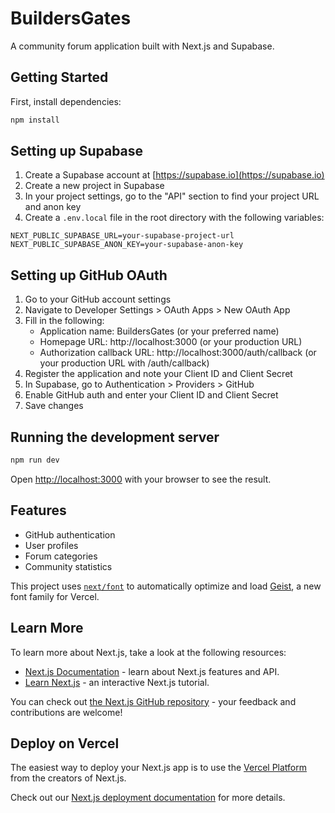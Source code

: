 # BuildersGates

A community forum application built with Next.js and Supabase.

## Getting Started

First, install dependencies:

```bash
npm install
```

## Setting up Supabase

1. Create a Supabase account at [https://supabase.io](https://supabase.io)
2. Create a new project in Supabase
3. In your project settings, go to the "API" section to find your project URL and anon key
4. Create a `.env.local` file in the root directory with the following variables:

```
NEXT_PUBLIC_SUPABASE_URL=your-supabase-project-url
NEXT_PUBLIC_SUPABASE_ANON_KEY=your-supabase-anon-key
```

## Setting up GitHub OAuth

1. Go to your GitHub account settings
2. Navigate to Developer Settings > OAuth Apps > New OAuth App
3. Fill in the following:
   - Application name: BuildersGates (or your preferred name)
   - Homepage URL: http://localhost:3000 (or your production URL)
   - Authorization callback URL: http://localhost:3000/auth/callback (or your production URL with /auth/callback)
4. Register the application and note your Client ID and Client Secret
5. In Supabase, go to Authentication > Providers > GitHub
6. Enable GitHub auth and enter your Client ID and Client Secret
7. Save changes

## Running the development server

```bash
npm run dev
```

Open [http://localhost:3000](http://localhost:3000) with your browser to see the result.

## Features

- GitHub authentication
- User profiles
- Forum categories
- Community statistics

This project uses [`next/font`](https://nextjs.org/docs/app/building-your-application/optimizing/fonts) to automatically optimize and load [Geist](https://vercel.com/font), a new font family for Vercel.

## Learn More

To learn more about Next.js, take a look at the following resources:

- [Next.js Documentation](https://nextjs.org/docs) - learn about Next.js features and API.
- [Learn Next.js](https://nextjs.org/learn) - an interactive Next.js tutorial.

You can check out [the Next.js GitHub repository](https://github.com/vercel/next.js) - your feedback and contributions are welcome!

## Deploy on Vercel

The easiest way to deploy your Next.js app is to use the [Vercel Platform](https://vercel.com/new?utm_medium=default-template&filter=next.js&utm_source=create-next-app&utm_campaign=create-next-app-readme) from the creators of Next.js.

Check out our [Next.js deployment documentation](https://nextjs.org/docs/app/building-your-application/deploying) for more details.
